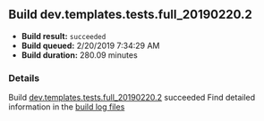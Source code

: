 ## Build dev.templates.tests.full_20190220.2
- **Build result:** `succeeded`
- **Build queued:** 2/20/2019 7:34:29 AM
- **Build duration:** 280.09 minutes
### Details
Build [dev.templates.tests.full_20190220.2](https://winappstudio.visualstudio.com/web/build.aspx?pcguid=a4ef43be-68ce-4195-a619-079b4d9834c2&builduri=vstfs%3a%2f%2f%2fBuild%2fBuild%2f27119) succeeded
Find detailed information in the [build log files](https://uwpctdiags.blob.core.windows.net/buildlogs/dev.templates.tests.full_20190220.2_logs.zip)
